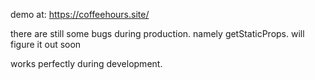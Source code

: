 demo at: https://coffeehours.site/

there are still some bugs during production. namely getStaticProps. will figure it out soon

works perfectly during development.